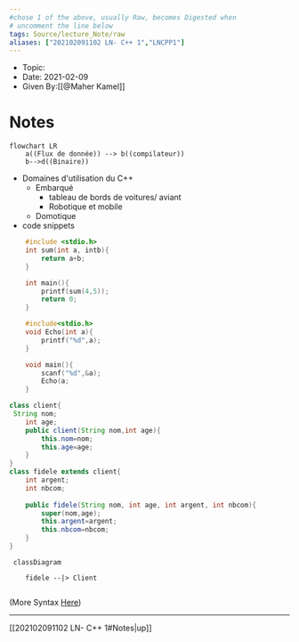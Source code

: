 ```yaml
---
#chose 1 of the above, usually Raw, becomes Digested when
# uncomment the line below
tags: Source/lecture_Note/raw
aliases: ["202102091102 LN- C++ 1","LNCPP1"] 
---
```

<!--topic should reference the big themes of a certain lecture, not necessarily the Title of the Course -->
* Topic:
* Date: 2021-02-09
* Given By:[[@Maher Kamel]]


# Notes 
```mermaid
flowchart LR
	a((Flux de donnée)) --> b((compilateur))
	b-->d((Binaire))
```


* Domaines d'utilisation du C++
	* Embarqué 
		* tableau de bords de voitures/ aviant
		* Robotique et mobile
	* Domotique
* code snippets 
```c
	#include <stdio.h>
	int sum(int a, intb){
		return a+b;
	}

	int main(){
		printf(sum(4,5));
		return 0;
	}
```
```c
	#include<stdio.h>
	void Echo(int a){
		printf("%d",a);
	}

	void main(){
		scanf("%d",&a);
		Echo(a;
	}
```

```Java
class client{
 String nom;
	int age;
	public client(String nom,int age){
		this.nom=nom;
		this.age=age;
	}
}
class fidele extends client{
	int argent;
	int nbcom;
	
	public fidele(String nom, int age, int argent, int nbcom){
		super(nom,age);
		this.argent=argent;
		this.nbcom=nbcom;
	}
}
```
```mermaid
 classDiagram
	
 	fidele --|> Client
	
```
(More Syntax [Here](https://mermaid-js.github.io/mermaid/#/classDiagram))


---
[[202102091102 LN- C++ 1#Notes|up]]